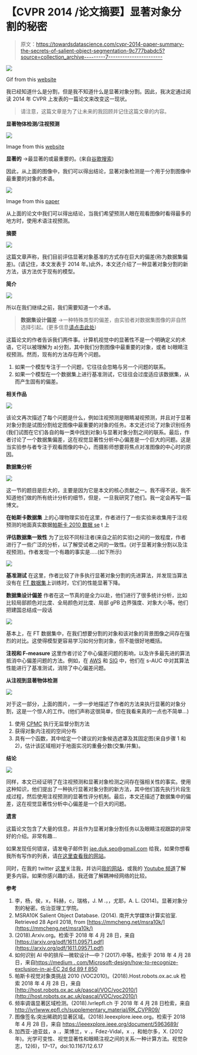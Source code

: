 # 【CVPR 2014 /论文摘要】显著对象分割的秘密

> 原文：<https://towardsdatascience.com/cvpr-2014-paper-summary-the-secrets-of-salient-object-segmentation-9c777babdc5?source=collection_archive---------7----------------------->

![](img/1a2fd548d704dac1f2c26fb854556e07.png)

Gif from this [website](https://giphy.com/gifs/computer-vision-11aRERI0c2KNFu/links)

我已经知道什么是分割，但是我不知道什么是显著对象分割。因此，我决定通过阅读 2014 年 CVPR 上发表的一篇论文来改变这一现状。

> 请注意，这篇文章是为了让未来的我回顾并记住这篇文章的内容。

**显著物体检测/注视预测**

![](img/3c9635aefd10243e6aa5da0e72179004.png)

Image from this [website](https://mmcheng.net/msra10k/)

**显著的** →最显著的或最重要的。(来自[谷歌搜索](https://www.google.ca/search?q=salient+def&rlz=1C1CHBF_enCA771CA771&oq=Salient+def&aqs=chrome.0.69i59j0j69i61j69i60j69i61j0.717j0j7&sourceid=chrome&ie=UTF-8))

因此，从上面的图像中，我们可以得出结论，显著对象检测是一个用于分割图像中最重要的对象的术语。

![](img/b750f69b90e597b6cebdfcd5ece4e9e3.png)

Image from this [paper](https://arxiv.org/pdf/1611.09571.pdf)

从上面的论文中我们可以得出结论，当我们希望预测人眼在观看图像时看得最多的地方时，使用术语注视预测。

**摘要**

![](img/b3ed743bd693e2a2fcebe15d38e43ae7.png)

这篇文章声称，我们目前评估显著对象基准的方式存在巨大的偏差(称为数据集偏差)。(请记住，本文发表于 2014 年。)此外，本文还介绍了一种显著对象分割的新方法，该方法优于现有的模型。

**简介**

![](img/447bab7c493cc03da527686b90b1fdf9.png)

所以在我们继续之前，我们需要知道一个术语。

> **数据集设计偏差** →一种特殊类型的偏差，由实验者对数据集图像的非自然选择引起。(更多信息[请点击此处](https://medium.com/microsoft-design/how-to-recognize-exclusion-in-ai-ec2d6d89f850))

这篇论文的作者告诉我们两件事。计算机视觉中的显著性不是一个明确定义的术语，它可以被理解为 a)分割，其中我们分割图像中最重要的对象，或者 b)眼睛注视预测。然而，现有的方法存在两个问题。

1.  如果一个模型专注于一个问题，它往往会忽略与另一个问题的联系。
2.  如果一个模型在一个数据集上进行基准测试，它往往会过度适应该数据集，从而产生固有的偏差。

**相关作品**

![](img/94d1f7954cb69c70fe212cfed724bd20.png)

该论文再次描述了每个问题是什么，例如注视预测是眼睛凝视预测，并且对于显著对象分割是试图分割给定图像中最重要的对象的任务。本文还讨论了对象识别任务(我们试图在它们各自的每一类中找到对象)与显著对象分割之间的联系。最后，作者讨论了一个数据集偏差，这在视觉显著性分析中心偏差是一个巨大的问题。这是当实验参与者专注于观看图像的中心，而摄影师想要将焦点对准图像的中心时的原因。

**数据集分析**

![](img/2c877b61ae6069804735dcd10f8b9e7e.png)

这一节的题目是巨大的，主要是因为它是本文的核心贡献之一。我不得不说，我不知道他们做的所有统计分析的细节，但是，一旦我研究了他们。我一定会再写一篇博文。

**在帕斯卡数据集** 上的心理物理实验在这里，作者进行了一些实验来收集用于注视预测的地面真实数据[帕斯卡 2010 数据 se](http://host.robots.ox.ac.uk/pascal/VOC/voc2010/) t 上

**评估数据集一致性**
为了比较不同标注者(来自之前的实验)之间的一致程度，作者进行了一些广泛的分析，以了解受试者之间的一致性。(对于显著对象分割以及注视预测)。作者发现一个有趣的事实是…..(如下所示)

![](img/1c19674d38182848570501ec8f48e162.png)

**基准测试** 在这里，作者比较了许多执行显著对象分割的先进算法，并发现当算法没有在 [FT 数据集](http://ivrlwww.epfl.ch/supplementary_material/RK_CVPR09/)上训练时，它们的性能显著下降。

**数据集设计偏差** 作者在这一节真的是全力以赴，他们进行了很多统计分析，比如比较局部颜色对比度、全局颜色对比度、局部 gPB 边界强度、对象大小等。他们把建国总结成一段话

![](img/ca2d78f478c5e9e62293a0ac1144a76e.png)

基本上，在 FT 数据集中，在我们想要分割的对象和该对象的背景图像之间存在强烈的对比。这使得模型更容易学习如何分割对象，但不能很好地概括。

**注视和 F-measure**
这里作者讨论了中心偏差问题的影响，以及许多最先进的算法抵消中心偏差问题的方法。例如，在 [AWS](http://jov.arvojournals.org/article.aspx?articleid=2192215) 和 [SIG](https://ieeexplore.ieee.org/document/5963689/) 中，他们在 s-AUC 中对其算法性能进行了基准测试，消除了中心偏差问题。

**从注视到显著物体检测**

![](img/9680d0d0914694243b3f79a421431ca9.png)

对于这一部分，上面的图片，一步一步地描述了作者的方法来执行显著的对象分割，这是一个惊人的工作。(他们声称这很简单，但在我看来真的一点也不简单…)

1.  使用 [CPMC](http://www.robots.ox.ac.uk:5000/~vgg/rg/papers/constrainedmincut.pdf) 执行无监督分割方法
2.  获得对象内注视的空间分布
3.  具有一个函数，其中给定一个建议的对象候选遮罩及其固定图(来自步骤 1 和 2)，估计该区域相对于地面实况的重叠分数(交集/并集)。

**结论**

![](img/742b40401b58a3395fd4b4679651c40e.png)

同样，本文已经证明了在注视预测和显著对象检测之间存在强相关性的事实。使用这种知识，他们提出了一种执行显著对象分割的新方法，其中他们首先执行片段生成过程，然后使用注视预测的显著性评分机制。最后，本文还描述了数据集中的偏差，这在视觉显著性分析中心偏差是一个巨大的问题。

**遗言**

这篇论文包含了大量的信息，并且作为显著对象分割任务以及眼睛注视跟踪的非常好的介绍。非常有趣…

如果发现任何错误，请发电子邮件到 jae.duk.seo@gmail.com 给我，如果你想看我所有写作的列表，请[在这里查看我的网站](https://jaedukseo.me/)。

同时，在我的 twitter [这里](https://twitter.com/JaeDukSeo)关注我，并访问[我的网站](https://jaedukseo.me/)，或我的 [Youtube 频道](https://www.youtube.com/c/JaeDukSeo)了解更多内容。如果你感兴趣的话，我还做了解耦神经网络的比较。

**参考**

1.  李，杨，侯，x，科赫，c，瑞格，J. M .，，尤耶，A. L. (2014)。显著对象分割的秘密。佐治亚理工学院。
2.  MSRA10K Salient Object Database. (2014). 南开大学媒体计算实验室. Retrieved 28 April 2018, from [https://mmcheng.net/msra10k/](https://mmcheng.net/msra10k/)
3.  (2018).Arxiv.org。检索于 2018 年 4 月 28 日，来自[https://arxiv.org/pdf/1611.09571.pdf](https://arxiv.org/pdf/1611.09571.pdf)
4.  如何识别 AI 中的排斥—微软设计—中？(2017).中等。检索于 2018 年 4 月 28 日，来自[https://medium . com/Microsoft-design/how-to-recognize-exclusion-in-ai-EC 2d 6d 89 f 850](https://medium.com/microsoft-design/how-to-recognize-exclusion-in-ai-ec2d6d89f850)
5.  帕斯卡视觉对象类挑战 2010 (VOC2010)。(2018).Host.robots.ox.ac.uk 检索 2018 年 4 月 28 日，来自[http://host.robots.ox.ac.uk/pascal/VOC/voc2010/](http://host.robots.ox.ac.uk/pascal/VOC/voc2010/)
6.  频率调谐显著区域检测。(2018).Ivrlepfl.ch 于 2018 年 4 月 28 日检索，来自 http://ivrlwww.epfl.ch/supplementary_material/RK_CVPR09/
7.  图像签名:突出稀疏的显著区域。(2018).Ieeexplore.ieee.org。检索于 2018 年 4 月 28 日，来自 https://ieeexplore.ieee.org/document/5963689/
8.  加西亚-迪亚兹，a .，莱博兰，v .，Fdez-Vidal，x .，和帕尔多，X. (2012 年)。光学可变性、视觉显著性和眼睛注视之间的关系:一种计算方法。视觉杂志，12(6)，17–17。doi:10.1167/12.6.17